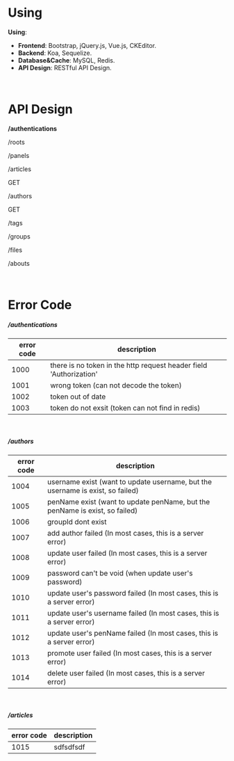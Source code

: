 # Using
**Using**:

* **Frontend**: Bootstrap, jQuery.js, Vue.js, CKEditor.
* **Backend**: Koa, Sequelize.
* **Database&Cache**: MySQL, Redis.
* **API Design**: RESTful API Design.

<br/>

# API Design
**/authentications**

/roots

/panels

/articles

GET

/authors

GET

/tags

/groups

/files

/abouts

<br/>

# Error Code

##### /authentications
| error code | description |
| ---------- | ----------- |
| 1000 | there is no token in the http request header field 'Authorization' |
| 1001 | wrong token (can not decode the token) |
| 1002 | token out of date |
| 1003 | token do not exsit (token can not find in redis) |

<br/>

##### /authors
| error code | description |
| ---------- | ----------- |
| 1004 | username exist (want to update username, but the username is exist, so failed) |
| 1005 | penName exist (want to update penName, but the penName is exist, so failed) |
| 1006 | groupId dont exist |
| 1007 | add author failed (In most cases, this is a server error) |
| 1008 | update user failed (In most cases, this is a server error) |
| 1009 | password can't be void (when update user's password) |
| 1010 | update user's password failed (In most cases, this is a server error) |
| 1011 | update user's username failed (In most cases, this is a server error) |
| 1012 | update user's penName failed (In most cases, this is a server error) |
| 1013 | promote user failed (In most cases, this is a server error) |
| 1014 | delete user failed (In most cases, this is a server error) |

<br/>

##### /articles
| error code | description |
| ---------- | ----------- |
| 1015 | sdfsdfsdf |
